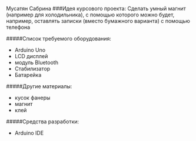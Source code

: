 Мусатян Сабрина
###Идея курсового проекта:
Сделать умный магнит (например для холодильника), с помощью которого можно будет, например, оставлять записки (вместо бумажного варианта) с помощью телефона

#####Список требуемого оборудования:
* Arduino Uno
* LCD дисплей
* модуль  Bluetooth
* Стабилизатор 
* Батарейка

#####Другие материалы:
* кусок фанеры
* магнит
* клей

#####Средства разработки:
* Arduino IDE
